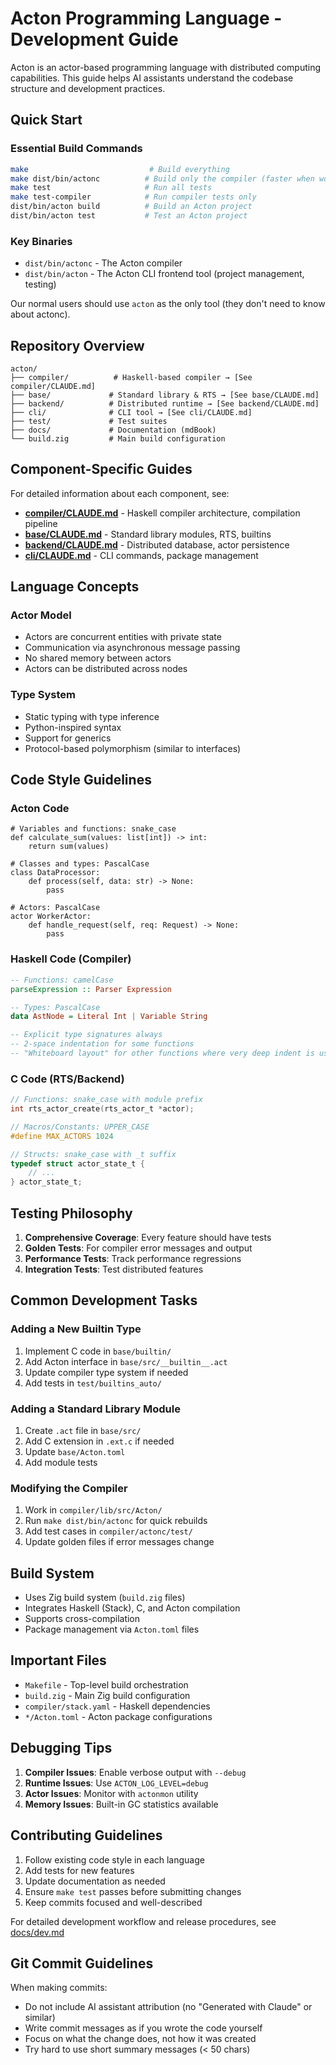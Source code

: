 # Acton Programming Language - Development Guide

Acton is an actor-based programming language with distributed computing capabilities. This guide helps AI assistants understand the codebase structure and development practices.

## Quick Start

### Essential Build Commands
```bash
make                           # Build everything
make dist/bin/actonc          # Build only the compiler (faster when working on compiler)
make test                     # Run all tests
make test-compiler            # Run compiler tests only
dist/bin/acton build          # Build an Acton project
dist/bin/acton test           # Test an Acton project
```

### Key Binaries
- `dist/bin/actonc` - The Acton compiler
- `dist/bin/acton` - The Acton CLI frontend tool (project management, testing)

Our normal users should use `acton` as the only tool (they don't need to know about actonc).

## Repository Overview

```
acton/
├── compiler/          # Haskell-based compiler → [See compiler/CLAUDE.md]
├── base/             # Standard library & RTS → [See base/CLAUDE.md]
├── backend/          # Distributed runtime → [See backend/CLAUDE.md]
├── cli/              # CLI tool → [See cli/CLAUDE.md]
├── test/             # Test suites
├── docs/             # Documentation (mdBook)
└── build.zig         # Main build configuration
```

## Component-Specific Guides

For detailed information about each component, see:
- **[compiler/CLAUDE.md](compiler/CLAUDE.md)** - Haskell compiler architecture, compilation pipeline
- **[base/CLAUDE.md](base/CLAUDE.md)** - Standard library modules, RTS, builtins
- **[backend/CLAUDE.md](backend/CLAUDE.md)** - Distributed database, actor persistence
- **[cli/CLAUDE.md](cli/CLAUDE.md)** - CLI commands, package management

## Language Concepts

### Actor Model
- Actors are concurrent entities with private state
- Communication via asynchronous message passing
- No shared memory between actors
- Actors can be distributed across nodes

### Type System
- Static typing with type inference
- Python-inspired syntax
- Support for generics
- Protocol-based polymorphism (similar to interfaces)

## Code Style Guidelines

### Acton Code
```acton
# Variables and functions: snake_case
def calculate_sum(values: list[int]) -> int:
    return sum(values)

# Classes and types: PascalCase
class DataProcessor:
    def process(self, data: str) -> None:
        pass

# Actors: PascalCase
actor WorkerActor:
    def handle_request(self, req: Request) -> None:
        pass
```

### Haskell Code (Compiler)
```haskell
-- Functions: camelCase
parseExpression :: Parser Expression

-- Types: PascalCase
data AstNode = Literal Int | Variable String

-- Explicit type signatures always
-- 2-space indentation for some functions
-- "Whiteboard layout" for other functions where very deep indent is used to lay out expressions almost like one would when writing beautiful math expressions on a whiteboard
```

### C Code (RTS/Backend)
```c
// Functions: snake_case with module prefix
int rts_actor_create(rts_actor_t *actor);

// Macros/Constants: UPPER_CASE
#define MAX_ACTORS 1024

// Structs: snake_case with _t suffix
typedef struct actor_state_t {
    // ...
} actor_state_t;
```

## Testing Philosophy

1. **Comprehensive Coverage**: Every feature should have tests
2. **Golden Tests**: For compiler error messages and output
3. **Performance Tests**: Track performance regressions
4. **Integration Tests**: Test distributed features

## Common Development Tasks

### Adding a New Builtin Type
1. Implement C code in `base/builtin/`
2. Add Acton interface in `base/src/__builtin__.act`
3. Update compiler type system if needed
4. Add tests in `test/builtins_auto/`

### Adding a Standard Library Module
1. Create `.act` file in `base/src/`
2. Add C extension in `.ext.c` if needed
3. Update `base/Acton.toml`
4. Add module tests

### Modifying the Compiler
1. Work in `compiler/lib/src/Acton/`
2. Run `make dist/bin/actonc` for quick rebuilds
3. Add test cases in `compiler/actonc/test/`
4. Update golden files if error messages change

## Build System

- Uses Zig build system (`build.zig` files)
- Integrates Haskell (Stack), C, and Acton compilation
- Supports cross-compilation
- Package management via `Acton.toml` files

## Important Files

- `Makefile` - Top-level build orchestration
- `build.zig` - Main Zig build configuration
- `compiler/stack.yaml` - Haskell dependencies
- `*/Acton.toml` - Acton package configurations

## Debugging Tips

1. **Compiler Issues**: Enable verbose output with `--debug`
2. **Runtime Issues**: Use `ACTON_LOG_LEVEL=debug`
3. **Actor Issues**: Monitor with `actonmon` utility
4. **Memory Issues**: Built-in GC statistics available

## Contributing Guidelines

1. Follow existing code style in each language
2. Add tests for new features
3. Update documentation as needed
4. Ensure `make test` passes before submitting changes
5. Keep commits focused and well-described

For detailed development workflow and release procedures, see [docs/dev.md](docs/dev.md)

## Git Commit Guidelines

When making commits:
- Do not include AI assistant attribution (no "Generated with Claude" or similar)
- Write commit messages as if you wrote the code yourself
- Focus on what the change does, not how it was created
- Try hard to use short summary messages (< 50 chars)
